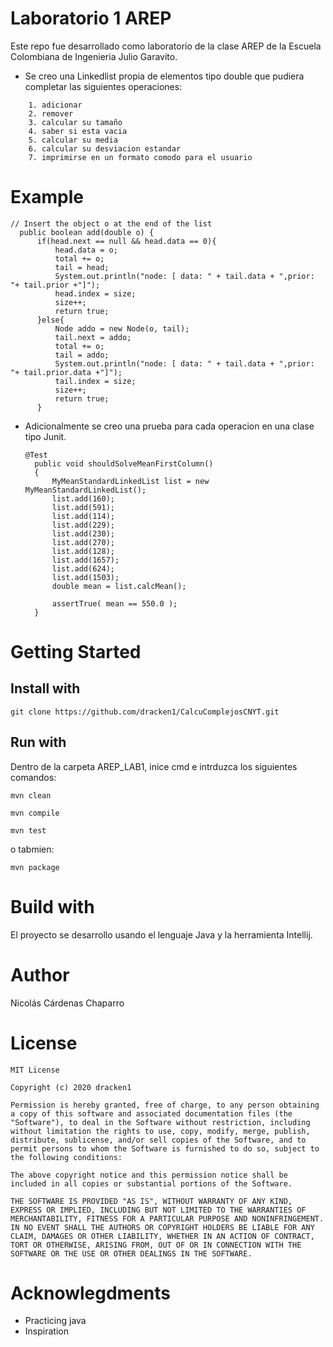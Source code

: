 # Laboratorio 1 AREP
  Este repo fue desarrollado como laboratorio de la clase AREP de la Escuela Colombiana de Ingenieria Julio Garavito.

- Se creo una Linkedlist propia de elementos tipo double que pudiera completar las siguientes operaciones:
````
	1. adicionar
  	2. remover
  	3. calcular su tamaño
  	4. saber si esta vacia
  	5. calcular su media
  	6. calcular su desviacion estandar
	7. imprimirse en un formato comodo para el usuario

````

# Example
  ```
 // Insert the object o at the end of the list
    public boolean add(double o) {
        if(head.next == null && head.data == 0){
            head.data = o;
            total += o;
            tail = head;
            System.out.println("node: [ data: " + tail.data + ",prior: "+ tail.prior +"]");
            head.index = size;
            size++;
            return true;
        }else{
            Node addo = new Node(o, tail);
            tail.next = addo;
            total += o;
            tail = addo;
            System.out.println("node: [ data: " + tail.data + ",prior: "+ tail.prior.data +"]");
            tail.index = size;
            size++;
            return true;
        }    
  ```
  
- Adicionalmente se creo una prueba para cada operacion en una clase tipo Junit.
  ```
  @Test
    public void shouldSolveMeanFirstColumn()
    {
        MyMeanStandardLinkedList list = new MyMeanStandardLinkedList();
        list.add(160);
        list.add(591);
        list.add(114);
        list.add(229);
        list.add(230);
        list.add(270);
        list.add(128);
        list.add(1657);
        list.add(624);
        list.add(1503);
        double mean = list.calcMean();

        assertTrue( mean == 550.0 );
    }
  ```
  
# Getting Started
## Install with

```
git clone https://github.com/dracken1/CalcuComplejosCNYT.git
```

## Run with

Dentro de la carpeta AREP_LAB1, inice cmd e intrduzca los siguientes comandos:

```
mvn clean

mvn compile

mvn test
```

o tabmien:

```
mvn package
```

# Build with
El proyecto se desarrollo usando el lenguaje Java y la herramienta Intellij.

# Author
Nicolás Cárdenas Chaparro

# License
````
MIT License

Copyright (c) 2020 dracken1

Permission is hereby granted, free of charge, to any person obtaining a copy of this software and associated documentation files (the "Software"), to deal in the Software without restriction, including without limitation the rights to use, copy, modify, merge, publish, distribute, sublicense, and/or sell copies of the Software, and to permit persons to whom the Software is furnished to do so, subject to the following conditions:

The above copyright notice and this permission notice shall be included in all copies or substantial portions of the Software.

THE SOFTWARE IS PROVIDED "AS IS", WITHOUT WARRANTY OF ANY KIND, EXPRESS OR IMPLIED, INCLUDING BUT NOT LIMITED TO THE WARRANTIES OF MERCHANTABILITY, FITNESS FOR A PARTICULAR PURPOSE AND NONINFRINGEMENT. IN NO EVENT SHALL THE AUTHORS OR COPYRIGHT HOLDERS BE LIABLE FOR ANY CLAIM, DAMAGES OR OTHER LIABILITY, WHETHER IN AN ACTION OF CONTRACT, TORT OR OTHERWISE, ARISING FROM, OUT OF OR IN CONNECTION WITH THE SOFTWARE OR THE USE OR OTHER DEALINGS IN THE SOFTWARE.
````

# Acknowlegdments
- Practicing java
- Inspiration
